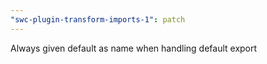 ```yaml
---
"swc-plugin-transform-imports-1": patch
---
```


Always given default as name when handling default export

